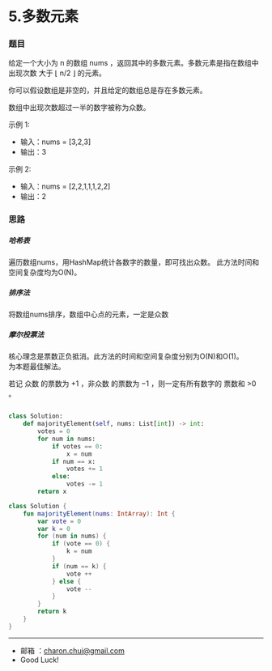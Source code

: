 5.多数元素
===


### 题目

给定一个大小为 n 的数组 nums ，返回其中的多数元素。多数元素是指在数组中出现次数 大于 ⌊ n/2 ⌋ 的元素。

你可以假设数组是非空的，并且给定的数组总是存在多数元素。


数组中出现次数超过一半的数字被称为众数。

示例 1:    

- 输入：nums = [3,2,3]
- 输出：3

示例 2:    

- 输入：nums = [2,2,1,1,1,2,2]
- 输出：2



### 思路

##### 哈希表

遍历数组nums，用HashMap统计各数字的数量，即可找出众数。
此方法时间和空间复杂度均为O(N)。


##### 排序法

将数组nums排序，数组中心点的元素，一定是众数

##### 摩尔投票法

核心理念是票数正负抵消。此方法的时间和空间复杂度分别为O(N)和O(1)。     
为本题最佳解法。 

若记 众数 的票数为 +1 ，非众数 的票数为 −1 ，则一定有所有数字的 票数和 >0 。

```python

class Solution:
    def majorityElement(self, nums: List[int]) -> int:
        votes = 0
        for num in nums:
            if votes == 0:
                x = num
            if num == x:
                votes += 1
            else:
                votes -= 1
        return x
```


```kotlin
class Solution {
    fun majorityElement(nums: IntArray): Int {
        var vote = 0
        var k = 0
        for (num in nums) {
            if (vote == 0) {
                k = num
            }
            if (num == k) {
                vote ++
            } else {
                vote --
            }
        }
        return k
    }
}
```



---
- 邮箱 ：charon.chui@gmail.com  
- Good Luck! 

	
